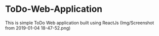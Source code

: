 # ToDo-Web-Application
This is simple ToDo Web application built using ReactJs
(Img/Screenshot from 2019-01-04 18-47-52.png)
